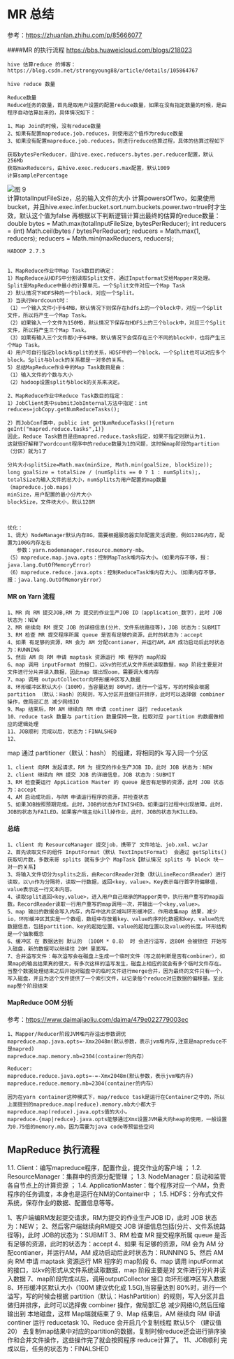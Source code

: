 # MR 总结

参考：https://zhuanlan.zhihu.com/p/85666077


####MR 的执行流程
    https://bbs.huaweicloud.com/blogs/218023

    hive 估算reduce 的博客：
    https://blog.csdn.net/strongyoung88/article/details/105864767

    hive reduce 数量

    Reduce数量
    Reduce任务的数量，首先是取用户设置的配置reduce数量，如果在没有指定数量的时候，是由程序自动估算出来的，具体情况如下：
    
    1、Map Join的时候，没有reduce数量
    2、如果有配置mapreduce.job.reduces，则使用这个值作为reduce数量
    3、如果没有配置mapreduce.job.reduces，则进行reduce估算过程，具体的估算过程如下
    
    获取bytesPerReducer，由hive.exec.reducers.bytes.per.reducer配置，默认256Mb
    获取maxReducers，由hive.exec.reducers.max配置，默认1009
    计算samplePercentage
![图 9](../../../images/cad02e1c617bc10e8353b54485974900be5990f39ece0d89d21877f00f3238ce.png)  
    计算totalInputFileSize，总的输入文件的大小
    计算powersOfTwo，如果使用bucket，并且hive.exec.infer.bucket.sort.num.buckets.power.two=true时才生效，默认这个值为false
    再根据以下判断逻辑计算出最终的估算的reduce数量：
    double bytes = Math.max(totalInputFileSize, bytesPerReducer);
    int reducers = (int) Math.ceil(bytes / bytesPerReducer);
    reducers = Math.max(1, reducers);
    reducers = Math.min(maxReducers, reducers);

    HADOOP 2.7.3

    
    1、MapReduce作业中Map Task数目的确定：  
    1）MapReduce从HDFS中分割读取Split文件，通过Inputformat交给Mapper来处理。Split是MapReduce中最小的计算单元，一个Split文件对应一个Map Task
    2）默认情况下HDFS种的一个block，对应一个Split。
    3）当执行Wordcount时：
    （1）一个输入文件小于64MB，默认情况下则保存在hdfs上的一个block中，对应一个Split文件，所以将产生一个Map Task。
    （2）如果输入一个文件为150MB，默认情况下保存在HDFS上的三个block中，对应三个Split文件，所以将产生三个Map Task。
    （3）如果有输入三个文件都小于64MB，默认情况下会保存在三个不同的block中，也将产生三个Map Task。
    4）用户可自行指定block与split的关系，HDSF中的一个block，一个Split也可以对应多个block。Split与block的关系都是一对多的关系。
    5）总结MapReduce作业中的Map Task数目是由：
    （1）输入文件的个数与大小
    （2）hadoop设置split与block的关系来决定。
    
    2、MapReduce作业中Reduce Task数目的指定：  
    1）JobClient类中submitJobInternal方法中指定：int reduces=jobCopy.getNumReduceTasks();
    
    2）而JobConf类中，public int getNumReduceTasks(){return geInt("mapred.reduce.tasks",1)}
    因此，Reduce Task数目是由mapred.reduce.tasks指定，如果不指定则默认为1.
    这就很好解释了wordcount程序中的reduce数量为1的问题，这时候map阶段的partition（分区）就为1了

    分片大小splitSize=Math.max(minSize, Math.min(goalSize, blockSize));
    long goalSize = totalSize / (numSplits == 0 ? 1 : numSplits);，totalSize为输入文件的总大小，numSplits为用户配置的map数量（mapreduce.job.maps)
    minSize，用户配置的最小分片大小
    blockSize，文件块大小，默认128M



    优化：
    1、调大）NodeManager默认内存8G，需要根据服务器实际配置灵活调整，例如128G内存，配置为100G内存左右 
       参数：yarn.nodemanager.resource.memory-mb。
    （5）mapreduce.map.java.opts：控制MapTask堆内存大小。（如果内存不够，报：java.lang.OutOfMemoryError）
    （6）mapreduce.reduce.java.opts：控制ReduceTask堆内存大小。（如果内存不够，报：java.lang.OutOfMemoryError）


#### MR on Yarn 流程
    1、MR 向 RM 提交JOB,RM 为 提交的作业生产JOB ID（application_数字），此时 JOB 状态为：NEW
    2、MR 继续向 RM 提交 JOB 的详细信息(分片、文件系统路径等)，JOB 状态为：SUBMIT
    3、RM 检查 MR 提交程序所属 queue 是否有足够的资源，此时的状态为：accept
    4、如果 有足够的资源，RM 会为 AM 分配contianer，并运行AM，AM 成功启动后此时状态为：RUNNING
    5、然后 AM 向 RM 申请 maptask 资源运行 MR 程序的 map阶段
    6、map 调用 inputFormat 的接口，以kv的形式从文件系统读取数据，map 阶段主要是对 文件进行分片并读入数据，因此map 端出现oom，需要调大堆内存
    7、map 调用 outputCollector向环形缓冲区写入数据
    8、环形缓冲区默认大小（100M），当容量达到 80%时，进行一个溢写，写的时候会根据 partition （默认：Hash）的规则，写入分区并且做归并排序，此时可以选择做 combiner 操作，做局部汇总 减少网络IO
    9、Map 结束后，RM AM 继续向 RM 申请 continer 运行 reducetask
    10、reduce task 数量与 partition 数量保持一致，拉取对应 partition 的数据做相应的逻辑处理
    11、JOB顺利 完成以后，状态为：FINALSHED
    12、

map 通过 partitioner（默认：hash） 的组建，将相同的k 写入同一个分区

    1、client 向RM 发起请求，RM 为 提交的作业生产JOB ID，此时 JOB 状态为：NEW
    2、client 继续向 RM 提交 JOB 的详细信息，JOB 状态为：SUBMIT
    3、RM 检查要运行 AppLication Master 的 queue 是否有足够的资源，此时 JOB 状态为：accept
    4、AM 启动成功后，与RM 申请运行程序的资源，并检查状态
    5、如果JOB按照预期完成。此时，JOB的状态为FINISHED。如果运行过程中出现故障，此时，JOB的状态为FAILED。如果客户端主动kill掉作业，此时，JOB的状态为KILLED。


#### 总结
    1、client 向 ResourceManager 提交job，携带了 文件地址、job.xml、wcJar
    2、首先读取文件的组件 InputFormat（默认 TextInputFormat） 会通过 getSplits() 获取切片数，多数来哥 splits 就有多少个 MapTask【默认情况 splits 与 block 块一对一的关系】
    3、将输入文件切分为splits之后，由RecordReader对象（默认LineRecordReader）进行读取，以\n作为分隔符，读取一行数据，返回<key，value>。Key表示每行首字符偏移值，value表示这一行文本内容。
    4、读取split返回<key,value>，进入用户自己继承的Mapper类中，执行用户重写的map函数。RecordReader读取一行用户重写的map调用一次，并输出一个<key,value>。
    5、map 输出的数据会写入内存，内存中这片区域叫环形缓冲区，作用收集map 结果，减少io，环形缓冲区其实是一个数组，数组中存放着key、value的序列化数据和key、value的元数据信息，包括partition、key的起始位置、value的起始位置以及value的长度。环形结构是一个抽象概念
    6、缓冲区 在 数据达到 默认的 （100M * 0.8） 时 会进行溢写，这80M 会被锁住 开始写入磁盘，新的数据可以继续往 20M 里面写。
    7、合并溢写文件：每次溢写会在磁盘上生成一个临时文件（写之前判断是否有combiner），如果map的输出结果真的很大，有多次这样的溢写发生，磁盘上相应的就会有多个临时文件存在。当整个数据处理结束之后开始对磁盘中的临时文件进行merge合并，因为最终的文件只有一个，写入磁盘，并且为这个文件提供了一个索引文件，以记录每个reduce对应数据的偏移量。至此map整个阶段结束


#### MapReduce OOM 分析

参考：https://www.daimajiaoliu.com/daima/479e022779003ec

    1、Mapper/Reducer阶段JVM堆内存溢出参数调优
    mapreduce.map.java.opts=-Xmx2048m(默认参数，表示jvm堆内存,注意是mapreduce不是mapred)
    mapreduce.map.memory.mb=2304(container的内存）
    
    Reducer:
    mapreduce.reduce.java.opts=-=-Xmx2048m(默认参数，表示jvm堆内存)
    mapreduce.reduce.memory.mb=2304(container的内存）

    因为在yarn container这种模式下，map/reduce task是运行在Container之中的，所以上面提到的mapreduce.map(reduce).memory.mb大小都大于mapreduce.map(reduce).java.opts值的大小。
    mapreduce.{map|reduce}.java.opts能够通过Xmx设置JVM最大的heap的使用，一般设置为0.75倍的memory.mb，因为需要为java code等预留些空间

## MapReduce 执行流程

1.1. Client：编写mapreduce程序，配置作业，提交作业的客户端 ；
1.2. ResourceManager：集群中的资源分配管理 ；
1.3. NodeManager：启动和监管各自节点上的计算资源 ；
1.4. ApplicationMaster：每个程序对应一个AM，负责程序的任务调度，本身也是运行在NM的Container中 ；
1.5. HDFS：分布式文件系统，保存作业的数据、配置信息等等。

1、客户端编RM发起提交请求，RM为提交的作业生产JOB ID，此时 JOB 状态为：NEW；
2、然后客户端继续向RM提交 JOB 详细信息包括(分片、文件系统路径等)，此时 JOB的状态为：SUBMIT
3、RM 检查 MR 提交程序所属 queue 是否有足够的资源，此时的状态为：accept
4、如果 有足够的资源，RM 会为 AM 分配contianer，并运行AM，AM 成功启动后此时状态为：RUNNING
5、然后 AM 向 RM 申请 maptask 资源运行 MR 程序的 map阶段
6、map 调用 inputFormat 的接口，以kv的形式从文件系统读取数据，map 阶段主要是对 文件进行分片并读入数据
7、map阶段完成以后，调用outputCollector 接口 向环形缓冲区写入数据
8、环形缓冲区默认大小（100M 建议优化成 1.5G),当容量达到 80%时，进行一个溢写，写的时候会根据 partition（默认：HashPartition）的规则，写入分区并且做归并排序，此时可以选择做 combiner 操作，做局部汇总 减少网络IO,然后压缩输出到 本地磁盘，这样 Map端就结束了
9、Map 结束后，AM 继续向 RM 申请 continer 运行 reducetask
10、Reduce 会开启几个复制线程 默认5个 （建议值20） 去复制map结果中对应的partition的数据，复制时候reduce还会进行排序操作和合并文件操作，这些操作完了就会按照程序 reduce计算了。
11、JOB顺利 完成以后，任务的状态为：FINALSHED